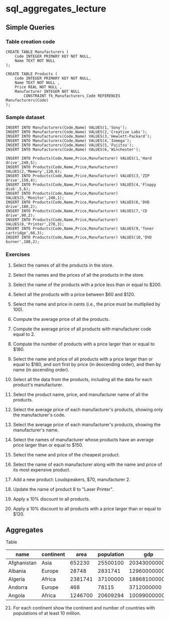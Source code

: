 # sql_aggregates_lecture

## Simple Queries

### Table creation code
```
CREATE TABLE Manufacturers (
	Code INTEGER PRIMARY KEY NOT NULL,
	Name TEXT NOT NULL 
);

CREATE TABLE Products (
	Code INTEGER PRIMARY KEY NOT NULL,
	Name TEXT NOT NULL ,
	Price REAL NOT NULL ,
	Manufacturer INTEGER NOT NULL 
		CONSTRAINT fk_Manufacturers_Code REFERENCES Manufacturers(Code)
);
```

### Sample dataset
```
INSERT INTO Manufacturers(Code,Name) VALUES(1,'Sony');
INSERT INTO Manufacturers(Code,Name) VALUES(2,'Creative Labs');
INSERT INTO Manufacturers(Code,Name) VALUES(3,'Hewlett-Packard');
INSERT INTO Manufacturers(Code,Name) VALUES(4,'Iomega');
INSERT INTO Manufacturers(Code,Name) VALUES(5,'Fujitsu');
INSERT INTO Manufacturers(Code,Name) VALUES(6,'Winchester');

INSERT INTO Products(Code,Name,Price,Manufacturer) VALUES(1,'Hard drive',240,5);
INSERT INTO Products(Code,Name,Price,Manufacturer) VALUES(2,'Memory',120,6);
INSERT INTO Products(Code,Name,Price,Manufacturer) VALUES(3,'ZIP drive',150,4);
INSERT INTO Products(Code,Name,Price,Manufacturer) VALUES(4,'Floppy disk',5,6);
INSERT INTO Products(Code,Name,Price,Manufacturer) VALUES(5,'Monitor',240,1);
INSERT INTO Products(Code,Name,Price,Manufacturer) VALUES(6,'DVD drive',180,2);
INSERT INTO Products(Code,Name,Price,Manufacturer) VALUES(7,'CD drive',90,2);
INSERT INTO Products(Code,Name,Price,Manufacturer) VALUES(8,'Printer',270,3);
INSERT INTO Products(Code,Name,Price,Manufacturer) VALUES(9,'Toner cartridge',66,3);
INSERT INTO Products(Code,Name,Price,Manufacturer) VALUES(10,'DVD burner',180,2);
```
### Exercises

1. Select the names of all the products in the store.

2. Select the names and the prices of all the products in the store.

3. Select the name of the products with a price less than or equal to $200.

4. Select all the products with a price between $60 and $120.

5. Select the name and price in cents (i.e., the price must be multiplied by 100).

6. Compute the average price of all the products.

7. Compute the average price of all products with manufacturer code equal to 2.

8. Compute the number of products with a price larger than or equal to $180.

9. Select the name and price of all products with a price larger than or equal to $180, and sort first by price (in descending order), and then by name (in ascending order).

10. Select all the data from the products, including all the data for each product's manufacturer.

11. Select the product name, price, and manufacturer name of all the products.

12. Select the average price of each manufacturer's products, showing only the manufacturer's code.

13. Select the average price of each manufacturer's products, showing the manufacturer's name.

14. Select the names of manufacturer whose products have an average price larger than or equal to $150.

15. Select the name and price of the cheapest product.

16. Select the name of each manufacturer along with the name and price of its most expensive product.

17. Add a new product: Loudspeakers, $70, manufacturer 2.

18. Update the name of product 8 to "Laser Printer".

19. Apply a 10% discount to all products.

20. Apply a 10% discount to all products with a price larger than or equal to $120.

## Aggregates

Table

| name        | continent | area    | population | gdp          |
|-------------|-----------|---------|------------|--------------|
| Afghanistan | Asia      | 652230  | 25500100   | 20343000000  |
| Albania     | Europe    | 28748   | 2831741    | 12960000000  |
| Algeria     | Africa    | 2381741 | 37100000   | 188681000000 |
| Andorra     | Europe    | 468     | 78115      | 3712000000   |
| Angola      | Africa    | 1246700 | 20609294   | 100990000000 |

21. For each continent show the continent and number of countries with populations of at least 10 million.
